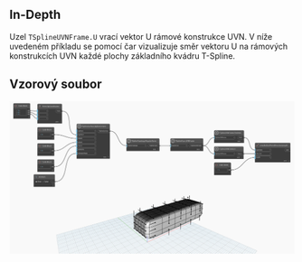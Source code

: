 ## In-Depth
Uzel `TSplineUVNFrame.U` vrací vektor U rámové konstrukce UVN. V níže uvedeném příkladu se pomocí čar vizualizuje směr vektoru U na rámových konstrukcích UVN každé plochy základního kvádru T-Spline.

## Vzorový soubor

![Example](./Autodesk.DesignScript.Geometry.TSpline.TSplineUVNFrame.U_img.jpg)
